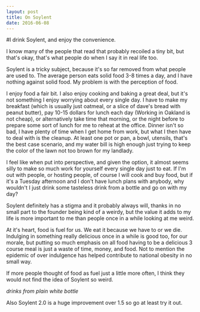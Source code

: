 ```yaml
---
layout: post
title: On Soylent
date: 2016-06-08
---
```


#I drink Soylent, and enjoy the convenience.

I know many of the people that read that probably recoiled a tiny bit, but that's okay, that's what people do when I say it in real life too.

Soylent is a tricky subject, because it's so far removed from what people are used to. The average person eats solid food 3-8 times a day, and I have nothing against solid food. My problem is with the perception of food.

I enjoy food a fair bit. I also enjoy cooking and baking a great deal, but it's not something I enjoy worrying about every single day. I have to make my breakfast (which is usually just oatmeal, or a slice of dave's bread with peanut butter), pay 10-15 dollars for lunch each day (Working in Oakland is not cheap), or alternatively take time that morning, or the night before to prepare some sort of lunch for me to reheat at the office. Dinner isn't so bad, I have plenty of time when I get home from work, but what I then have to deal with is the cleanup. At least one pot or pan, a bowl, utensils, that's the best case scenario, and my water bill is high enough just trying to keep the color of the lawn not too brown for my landlady.

I feel like when put into perspective, and given the option, it almost seems silly to make so much work for yourself every single day just to eat. If I'm out with people, or hosting people, of course I will cook and buy food, but if it's a Tuesday afternoon and I don't have lunch plans with anybody, why wouldn't I just drink some tasteless drink from a bottle and go on with my day?

Soylent definitely has a stigma and it probably always will, thanks in no small part to the founder being kind of a weirdy, but the value it adds to my life is more important to me than people once in a while looking at me weird.

At it's heart, food is fuel for us. We eat it because we have to or we die. Indulging in something really delicious once in a while is good too, for our morale, but putting so much emphasis on all food having to be a delicious 3 course meal is just a waste of time, money, and food. Not to mention the epidemic of over indulgence has helped contribute to national obesity in no small way.

If more people thought of food as fuel just a little more often, I think they would not find the idea of Soylent so weird.

*drinks from plain white bottle*

Also Soylent 2.0 is a huge improvement over 1.5 so go at least try it out.

